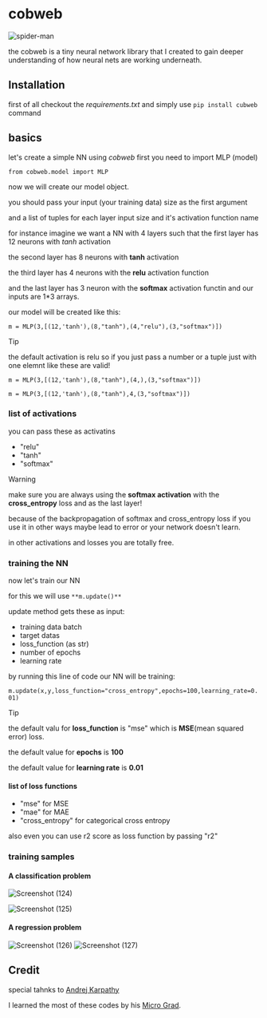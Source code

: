 # cobweb
![spider-man](https://github.com/user-attachments/assets/64b0aa17-0c89-466f-ad04-ec445a7ff425)


the cobweb is a tiny neural network library that I created to gain deeper understanding of how neural nets are working underneath.
## Installation
first of all checkout the *requirements.txt*
and simply use  `pip install cubweb` command
## basics
let's create a simple NN using *cobweb*
first you need to import MLP (model)

```from cobweb.model import MLP```

now we will create our model object.

you should pass your input (your training data) size as the first argument

and a list of tuples for each layer input size and it's activation function name

for instance imagine we want a NN with 4 layers such that the first layer has 12 neurons with *tanh* activation

the second layer has 8 neurons with **tanh** activation 

the third layer has 4 neurons with the **relu** activation function

and the last layer has 3 neuron with the **softmax** activation functin and our inputs are 1*3 arrays.

our model will be created like this:

```m = MLP(3,[(12,'tanh'),(8,"tanh"),(4,"relu"),(3,"softmax")])```

> [!TIP]
> the default activation is relu so if you just pass a number or a tuple just with one elemnt like these are valid!
> 
>```m = MLP(3,[(12,'tanh'),(8,"tanh"),(4,),(3,"softmax")])```
> 
>```m = MLP(3,[(12,'tanh'),(8,"tanh"),4,(3,"softmax")])```

### list of activations
you can pass these as activatins

* "relu"
* "tanh"
* "softmax"


> [!WARNING]
> make sure you are always using the **softmax activation** with the **cross_entropy** loss and as the last layer!
> 
> because of the backpropagation of softmax and cross_entropy loss if you use it in other ways maybe lead to error or your network doesn't learn.
>
> in other activations and losses you are totally free.

### training the NN

now let's train our NN

for this we will use `**m.update()**`

update method gets these as input:

* training data batch
* target datas
* loss_function (as str)
* number of epochs
* learning rate

by running this line of code our NN will be training:

```m.update(x,y,loss_function="cross_entropy",epochs=100,learning_rate=0.01)```

> [!TIP]
> the default valu for **loss_function** is "mse" which is **MSE**(mean squared error) loss.
>
> the default value for **epochs** is **100**
>
> the default value for **learning rate** is **0.01**

#### list of loss functions

* "mse" for MSE 
* "mae" for MAE
* "cross_entropy" for categorical cross entropy

also even you can use r2 score as loss function by passing "r2"


### training samples
#### A classification problem
![Screenshot (124)](https://github.com/user-attachments/assets/269e9b94-a7eb-4071-8a8d-0d40c579ba2a)

![Screenshot (125)](https://github.com/user-attachments/assets/782ca9ee-8220-41b4-8c40-5e5627255928)

#### A regression problem
![Screenshot (126)](https://github.com/user-attachments/assets/2c5b0e11-c0ef-4c8c-a295-7b85ff0b7781)
![Screenshot (127)](https://github.com/user-attachments/assets/58ffc4d4-42c9-4dc8-aaa6-f3ab0d8d13ae)


## Credit

special tahnks to [Andrej Karpathy](https://github.com/karpathy)

I learned the most of these codes by his [Micro Grad](https://github.com/karpathy/micrograd).
